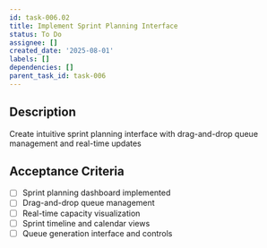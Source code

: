 ```yaml
---
id: task-006.02
title: Implement Sprint Planning Interface
status: To Do
assignee: []
created_date: '2025-08-01'
labels: []
dependencies: []
parent_task_id: task-006
---
```


## Description

Create intuitive sprint planning interface with drag-and-drop queue management and real-time updates

## Acceptance Criteria

- [ ] Sprint planning dashboard implemented
- [ ] Drag-and-drop queue management
- [ ] Real-time capacity visualization
- [ ] Sprint timeline and calendar views
- [ ] Queue generation interface and controls

